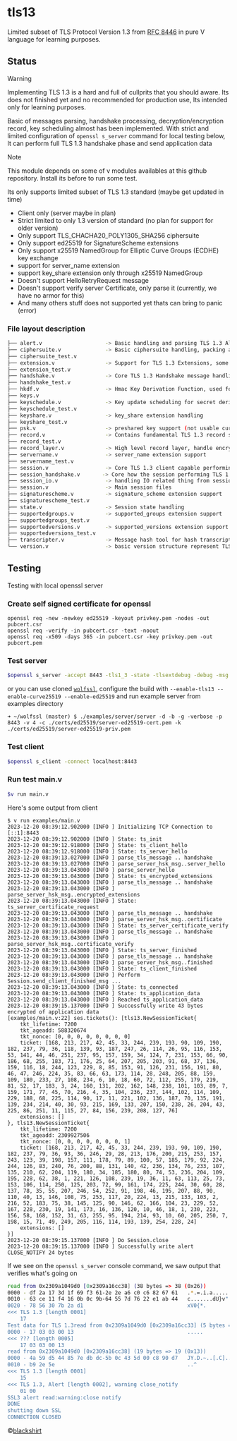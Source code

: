 # tls13
Limited subset of TLS Protocol Version 1.3 from [RFC 8446](https://datatracker.ietf.org/doc/html/rfc8446) in pure V language for learning purposes.

## Status
> [!Warning]
>
> Implementing TLS 1.3 is a hard and full of cullprits that you should aware.
> Its does not finished yet and no recommended for production use,
> Its intended only for learning purposes.
> 
> Basic of messages parsing, handshake processing, decryption/encryption record, key scheduling almost has been implemented.
> With strict and limited configuration of `openssl s_server` command for local testing below,
> It can perform full TLS 1.3 handshake phase and send application data

> [!Note]
> This module depends on some of v modules availables at this github repository.
> Install its before to run some test.

Its only supports limited subset of TLS 1.3 standard (maybe get updated in time)
- Client only (server maybe in plan)
- Strict limited to only 1.3 version of standard (no plan for support for older version)
- Only support TLS_CHACHA20_POLY1305_SHA256 ciphersuite 
- Only support ed25519 for SignatureScheme extensions
- Only support x25519 NamedGroup for Elliptic Curve Groups (ECDHE) key exchange
- support for server_name extension
- support key_share extension only through x25519 NamedGroup
- Doesn't support HelloRetryRequest message
- Doesn't support verify server Certificate, only parse it (currently, we have no armor for this)
- And many others stuff does not supported yet thats can bring to panic (error)

### File layout description
```bash
├── alert.v                    -> Basic handling and parsing TLS 1.3 Alert message
├── ciphersuite.v              -> Basic ciphersuite handling, packing and unpacking
├── ciphersuite_test.v
├── extension.v                -> Support for TLS 1.3 Extensions, some of them lives in separates files
├── extension_test.v
├── handshake.v                -> Core TLS 1.3 Handshake message handling, from packing and unpacking, validation, and general use cases
├── handshake_test.v
├── hkdf.v                     -> Hmac Key Derivation Function, used for key derivation and traffic calculation
├── keys.v                      
├── keyschedule.v              -> Key update scheduling for secret derivation and traffic keys calculation
├── keyschedule_test.v
├── keyshare.v                 -> key_share extension handling
├── keyshare_test.v
├── psk.v                      -> preshared key support (not usable currently)
├── record.v                   -> Contains fundamental TLS 1.3 record structure, basic parsing and unpacking, small utility to help serialization
├── record_test.v
├── record_layer.v             -> High level record layer, handle encryption decryption, fragmentation (not yet ready)
├── servername.v               -> server_name extension support
├── servername_test.v
├── session.v                  -> Core TLS 1.3 client capable performing handshake and related task, write record to the wire, read record from wire.
├── session_handshake.v       -> Core how the session performing TLS 1.3 handshake process
├── session_io.v               -> handling IO related thing from session context
├── session.v                  -> Main session files
├── signaturescheme.v          -> signature_scheme extension support
├── signaturescheme_test.v
├── state.v                    -> Session state handling
├── supportedgroups.v          -> supported_groups extension support
├── supportedgroups_test.v
├── supportedversions.v        -> supported_versions extension support
├── supportedversions_test.v
├── transcripter.v             -> Message hash tool for hash transcripting of the handshake messages
└── version.v                  -> basic version structure represent TLS 1.3 version
```

## Testing
Testing with local openssl server 

### Create self signed certificate for openssl 
```
openssl req -new -newkey ed25519 -keyout privkey.pem -nodes -out pubcert.csr
openssl req -verify -in pubcert.csr -text -noout
openssl req -x509 -days 365 -in pubcert.csr -key privkey.pem -out pubcert.pem
```

### Test server
```bash
$openssl s_server -accept 8443 -tls1_3 -state -tlsextdebug -debug -msg -cert key/pubcert.pem -key key/privkey.pem
```
or you can use cloned [`wolfssl`](https://github.com/wolfssl/wolfssl), configure the build with `--enable-tls13 --enable-curve25519 --enable-ed25519` and run example server from examples directory
```
➜ ~/wolfssl (master) $ ./examples/server/server -d -b -g -verbose -p 8443 -v 4 -c ./certs/ed25519/server-ed25519-cert.pem -k ./certs/ed25519/server-ed25519-priv.pem
```

### Test client 
```bash
$openssl s_client -connect localhost:8443
```

### Run test main.v
```bash
$v run main.v 
```

Here's some output from client 
```
$ v run examples/main.v
2023-12-20 08:39:12.902000 [INFO ] Initializing TCP Connection to [::1]:8443
2023-12-20 08:39:12.902000 [INFO ] State: ts_init
2023-12-20 08:39:12.918000 [INFO ] State: ts_client_hello
2023-12-20 08:39:12.918000 [INFO ] State: ts_server_hello
2023-12-20 08:39:13.027000 [INFO ] parse_tls_message .. handshake
2023-12-20 08:39:13.027000 [INFO ] parse_server_hsk_msg..server_hello
2023-12-20 08:39:13.043000 [INFO ] parse_server_hello
2023-12-20 08:39:13.043000 [INFO ] State: ts_encrypted_extensions
2023-12-20 08:39:13.043000 [INFO ] parse_tls_message .. handshake
2023-12-20 08:39:13.043000 [INFO ] parse_server_hsk_msg..encrypted_extensions
2023-12-20 08:39:13.043000 [INFO ] State: ts_server_certificate_request
2023-12-20 08:39:13.043000 [INFO ] parse_tls_message .. handshake
2023-12-20 08:39:13.043000 [INFO ] parse_server_hsk_msg..certificate
2023-12-20 08:39:13.043000 [INFO ] State: ts_server_certificate_verify
2023-12-20 08:39:13.043000 [INFO ] parse_tls_message .. handshake
2023-12-20 08:39:13.043000 [INFO ] parse_server_hsk_msg..certificate_verify
2023-12-20 08:39:13.043000 [INFO ] State: ts_server_finished
2023-12-20 08:39:13.043000 [INFO ] parse_tls_message .. handshake
2023-12-20 08:39:13.043000 [INFO ] parse_server_hsk_msg..finished
2023-12-20 08:39:13.043000 [INFO ] State: ts_client_finished
2023-12-20 08:39:13.043000 [INFO ] Perform Session.send_client_finished_msg ...
2023-12-20 08:39:13.043000 [INFO ] State: ts_connected
2023-12-20 08:39:13.043000 [INFO ] State: ts_application_data
2023-12-20 08:39:13.043000 [INFO ] Reached ts_application_data
2023-12-20 08:39:15.137000 [INFO ] Successfully write 43 bytes encrypted of application data
[examples/main.v:22] ses.tickets(): [tls13.NewSessionTicket{
    tkt_lifetime: 7200
    tkt_ageadd: 588320674
    tkt_nonce: [0, 0, 0, 0, 0, 0, 0, 0]
    ticket: [168, 213, 217, 42, 45, 33, 244, 239, 193, 90, 109, 190, 182, 237, 79, 36, 118, 139, 93, 187, 247, 26, 114, 26, 95, 116, 153, 53, 141, 44, 46, 251, 237, 95, 157, 159, 34, 124, 7, 231, 153, 66, 90, 186, 68, 255, 183, 71, 176, 25, 64, 207, 205, 203, 91, 68, 37, 136, 159, 116, 18, 244, 123, 229, 8, 85, 153, 91, 126, 231, 156, 191, 80, 46, 47, 246, 224, 35, 83, 66, 63, 173, 114, 28, 248, 205, 88, 159, 109, 180, 233, 27, 108, 234, 6, 10, 18, 60, 72, 112, 255, 179, 219, 81, 52, 17, 183, 3, 24, 160, 131, 202, 162, 148, 238, 101, 103, 89, 7, 159, 171, 77, 45, 70, 216, 4, 35, 104, 236, 237, 144, 102, 114, 109, 229, 188, 68, 225, 114, 90, 17, 11, 221, 102, 136, 187, 70, 135, 191, 139, 234, 214, 40, 30, 93, 215, 169, 133, 207, 150, 238, 26, 204, 43, 225, 86, 251, 11, 115, 27, 84, 156, 239, 208, 127, 76]
    extensions: []
}, tls13.NewSessionTicket{
    tkt_lifetime: 7200
    tkt_ageadd: 2309927506
    tkt_nonce: [0, 0, 0, 0, 0, 0, 0, 1]
    ticket: [168, 213, 217, 42, 45, 33, 244, 239, 193, 90, 109, 190, 182, 237, 79, 36, 93, 36, 246, 29, 28, 213, 176, 200, 215, 253, 157, 243, 123, 39, 198, 157, 111, 178, 79, 89, 100, 57, 185, 179, 92, 224, 244, 126, 83, 240, 76, 200, 88, 131, 140, 42, 236, 134, 76, 233, 107, 135, 210, 62, 204, 119, 180, 34, 185, 180, 80, 74, 53, 236, 204, 109, 195, 228, 62, 38, 1, 221, 126, 108, 239, 19, 36, 11, 63, 113, 25, 73, 153, 106, 114, 250, 125, 203, 72, 99, 161, 174, 225, 244, 30, 60, 28, 137, 78, 35, 55, 207, 246, 54, 252, 91, 198, 46, 195, 207, 88, 90, 110, 40, 13, 146, 108, 75, 253, 117, 20, 224, 13, 215, 133, 103, 2, 216, 52, 183, 75, 38, 145, 125, 90, 146, 62, 166, 104, 23, 229, 52, 167, 228, 230, 19, 141, 173, 16, 136, 120, 10, 46, 18, 1, 230, 223, 156, 58, 168, 152, 31, 63, 255, 95, 194, 214, 93, 10, 60, 205, 250, 7, 198, 15, 71, 49, 249, 205, 116, 114, 193, 139, 254, 228, 24]
    extensions: []
}]
2023-12-20 08:39:15.137000 [INFO ] Do Session.close
2023-12-20 08:39:15.137000 [INFO ] Successfully write alert CLOSE_NOTIFY 24 bytes
```

If we see on the `openssl s_server` console command, we saw output that verifies what's going on 
```bash
read from 0x2309a1049d0 [0x2309a16cc38] (38 bytes => 38 (0x26))
0000 - df 2a 17 3d 1f 69 f3 61-2e 2e a6 c0 c6 82 67 61   .*.=.i.a......ga
0010 - 63 ce 11 f4 16 0b 0c 9b-64 55 7d 76 22 e1 ab 44   c.......dU}v"..D
0020 - 78 56 30 7b 2a d1                                 xV0{*.
<<< TLS 1.3 [length 0001]
    17
Test data for TLS 1.3read from 0x2309a1049d0 [0x2309a16cc33] (5 bytes => 5 (0x5))
0000 - 17 03 03 00 13                                    .....
<<< ??? [length 0005]
    17 03 03 00 13
read from 0x2309a1049d0 [0x2309a16cc38] (19 bytes => 19 (0x13))
0000 - 4a 59 d5 44 85 7e db dc-5b 0c 43 5d 00 c8 90 d7   JY.D.~..[.C]....
0010 - b9 2e 5e                                          ..^
<<< TLS 1.3 [length 0001]
    15
<<< TLS 1.3, Alert [length 0002], warning close_notify
    01 00
SSL3 alert read:warning:close notify
DONE
shutting down SSL
CONNECTION CLOSED
```

&copy;[blackshirt](https://github.com/blackshirt/tls13)
